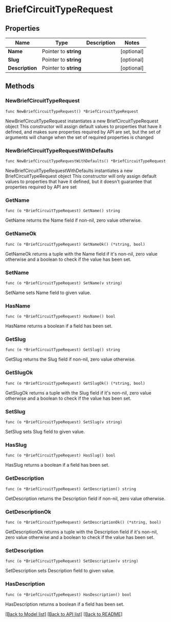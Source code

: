 # BriefCircuitTypeRequest

## Properties

Name | Type | Description | Notes
------------ | ------------- | ------------- | -------------
**Name** | Pointer to **string** |  | [optional] 
**Slug** | Pointer to **string** |  | [optional] 
**Description** | Pointer to **string** |  | [optional] 

## Methods

### NewBriefCircuitTypeRequest

`func NewBriefCircuitTypeRequest() *BriefCircuitTypeRequest`

NewBriefCircuitTypeRequest instantiates a new BriefCircuitTypeRequest object
This constructor will assign default values to properties that have it defined,
and makes sure properties required by API are set, but the set of arguments
will change when the set of required properties is changed

### NewBriefCircuitTypeRequestWithDefaults

`func NewBriefCircuitTypeRequestWithDefaults() *BriefCircuitTypeRequest`

NewBriefCircuitTypeRequestWithDefaults instantiates a new BriefCircuitTypeRequest object
This constructor will only assign default values to properties that have it defined,
but it doesn't guarantee that properties required by API are set

### GetName

`func (o *BriefCircuitTypeRequest) GetName() string`

GetName returns the Name field if non-nil, zero value otherwise.

### GetNameOk

`func (o *BriefCircuitTypeRequest) GetNameOk() (*string, bool)`

GetNameOk returns a tuple with the Name field if it's non-nil, zero value otherwise
and a boolean to check if the value has been set.

### SetName

`func (o *BriefCircuitTypeRequest) SetName(v string)`

SetName sets Name field to given value.

### HasName

`func (o *BriefCircuitTypeRequest) HasName() bool`

HasName returns a boolean if a field has been set.

### GetSlug

`func (o *BriefCircuitTypeRequest) GetSlug() string`

GetSlug returns the Slug field if non-nil, zero value otherwise.

### GetSlugOk

`func (o *BriefCircuitTypeRequest) GetSlugOk() (*string, bool)`

GetSlugOk returns a tuple with the Slug field if it's non-nil, zero value otherwise
and a boolean to check if the value has been set.

### SetSlug

`func (o *BriefCircuitTypeRequest) SetSlug(v string)`

SetSlug sets Slug field to given value.

### HasSlug

`func (o *BriefCircuitTypeRequest) HasSlug() bool`

HasSlug returns a boolean if a field has been set.

### GetDescription

`func (o *BriefCircuitTypeRequest) GetDescription() string`

GetDescription returns the Description field if non-nil, zero value otherwise.

### GetDescriptionOk

`func (o *BriefCircuitTypeRequest) GetDescriptionOk() (*string, bool)`

GetDescriptionOk returns a tuple with the Description field if it's non-nil, zero value otherwise
and a boolean to check if the value has been set.

### SetDescription

`func (o *BriefCircuitTypeRequest) SetDescription(v string)`

SetDescription sets Description field to given value.

### HasDescription

`func (o *BriefCircuitTypeRequest) HasDescription() bool`

HasDescription returns a boolean if a field has been set.


[[Back to Model list]](../README.md#documentation-for-models) [[Back to API list]](../README.md#documentation-for-api-endpoints) [[Back to README]](../README.md)


